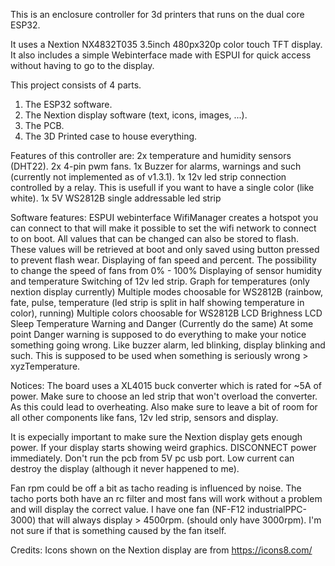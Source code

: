 This is an enclosure controller for 3d printers that runs on the dual core ESP32.

It uses a Nextion NX4832T035 3.5inch 480px320p color touch TFT display.
It also includes a simple Webinterface made with ESPUI for quick access without having to go to the display.

This project consists of 4 parts.
1. The ESP32 software.
2. The Nextion display software (text, icons, images, ...).
3. The PCB.
4. The 3D Printed case to house everything.

Features of this controller are:
2x temperature and humidity sensors (DHT22).
2x 4-pin pwm fans.
1x Buzzer for alarms, warnings and such (currently not implemented as of v1.3.1).
1x 12v led strip connection controlled by a relay. This is usefull if you want to have a single color (like white).
1x 5V WS2812B single addressable led strip

Software features:
ESPUI webinterface
WifiManager creates a hotspot you can connect to that will make it possible to set the wifi network to connect to on boot.
All values that can be changed can also be stored to flash. These values will be retrieved at boot and only saved using button pressed to prevent flash wear.
Displaying of fan speed and percent.
The possibility to change the speed of fans from 0% - 100%
Displaying of sensor humidity and temperature
Switching of 12v led strip.
Graph for temperatures (only nextion display currently)
Multiple modes choosable for WS2812B
(rainbow, fate, pulse, temperature (led strip is split in half showing temperature in color), running)
Multiple colors choosable for WS2812B
LCD Brighness
LCD Sleep
Temperature Warning and Danger 
(Currently do the same)
At some point Danger warning is supposed to do everything to make your notice something going wrong.
Like buzzer alarm, led blinking, display blinking and such. This is supposed to be used when something is seriously wrong > xyzTemperature.

Notices:
The board uses a XL4015 buck converter which is rated for ~5A of power. 
Make sure to choose an led strip that won't overload the converter. As this could lead to overheating.
Also make sure to leave a bit of room for all other components like fans, 12v led strip, sensors and display.

It is expecially important to make sure the Nextion display gets enough power.
If your display starts showing weird graphics. DISCONNECT power immediately.
Don't run the pcb from 5V pc usb port.
Low current can destroy the display (although it never happened to me).

Fan rpm could be off a bit as tacho reading is influenced by noise.
The tacho ports both have an rc filter and most fans will work without a problem and will display the correct value.
I have one fan (NF-F12 industrialPPC-3000) that will always display > 4500rpm. 
(should only have 3000rpm). 
I'm not sure if that is something caused by the fan itself.

Credits:
Icons shown on the Nextion display are from https://icons8.com/
